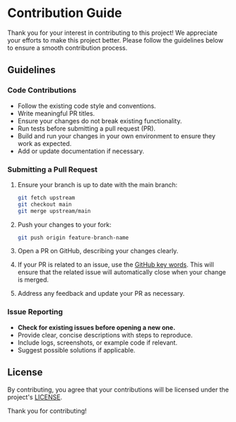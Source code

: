 # Contribution Guide

Thank you for your interest in contributing to this project! We appreciate your efforts to make this project better. Please follow the guidelines below to ensure a smooth contribution process.

## Guidelines

### Code Contributions
- Follow the existing code style and conventions.
- Write meaningful PR titles.
- Ensure your changes do not break existing functionality.
- Run tests before submitting a pull request (PR).
- Build and run your changes in your own environment to ensure they work as expected.
- Add or update documentation if necessary.

### Submitting a Pull Request
1. Ensure your branch is up to date with the main branch:

   ```sh
   git fetch upstream
   git checkout main
   git merge upstream/main
   ```

2. Push your changes to your fork:

   ```sh
   git push origin feature-branch-name
   ```

3. Open a PR on GitHub, describing your changes clearly.
4. If your PR is related to an issue, use the [GitHub key words](https://docs.github.com/en/get-started/writing-on-github/working-with-advanced-formatting/using-keywords-in-issues-and-pull-requests#linking-a-pull-request-to-an-issue). 
This will ensure that the related issue will automatically close when your change is merged.
5. Address any feedback and update your PR as necessary.

### Issue Reporting
- **Check for existing issues before opening a new one.**
- Provide clear, concise descriptions with steps to reproduce.
- Include logs, screenshots, or example code if relevant.
- Suggest possible solutions if applicable.

## License
By contributing, you agree that your contributions will be licensed under the project's [LICENSE](LICENSE).

Thank you for contributing!
